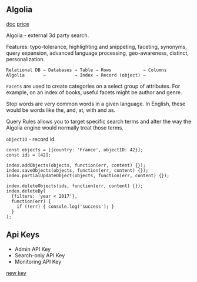 Algolia
-

[doc](https://www.algolia.com/doc/api-client/go/getting-started/)
[price](https://www.algolia.com/pricing)

Algolia - external 3d party search.

Features: typo-tolerance, highlighting and snippeting, faceting,
synonyms, query expansion, advanced language processing,
geo-awareness, distinct, personalization.

````
Relational DB ⇒ Databases ⇒ Table ⇒ Rows            ⇒ Columns
Algolia       ⇒           ⇒ Index ⇒ Record (object) ⇒
````

`Facets` are used to create categories on a select group of attributes.
For example, on an index of books, useful facets might be author and genre.

Stop words are very common words in a given language.
In English, these would be words like the, and, at, with and as.

Query Rules allows you to target specific search terms
and alter the way the Algolia engine would normally treat those terms.

`objectID` - record id.

````
const objects = [{country: 'France', objectID: 42}];
const ids = [42];

index.addObjects(objects, function(err, content) {});
index.saveObjects(objects, function(err, content) {});
index.partialUpdateObject(objects, function(err, content) {});

index.deleteObjects(ids, function(err, content) {});
index.deleteBy(
  {filters: 'year < 2017'},
  function(err) {
    if (!err) { console.log('success'); }
  }
);
````

## Api Keys

* Admin API Key
* Search-only API Key
* Monitoring API Key

[new key](https://monosnap.com/file/ZDc7JGQwpuOTiKh8HB0LeDUb6WPlqU)
